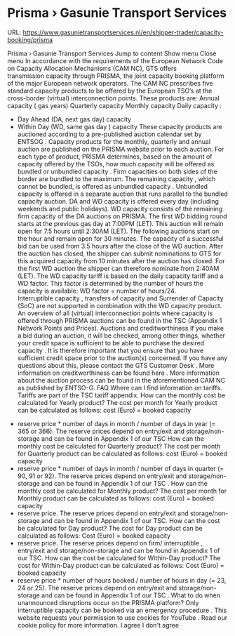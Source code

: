 # Prisma › Gasunie Transport Services

URL: https://www.gasunietransportservices.nl/en/shipper-trader/capacity-booking/prisma

Prisma › Gasunie Transport Services
Jump to content
Show menu
Close menu
In accordance with the requirements of the European Network Code on
Capacity
Allocation Mechanisms (CAM NC),
GTS
offers
transmission capacity
through PRISMA, the joint
capacity
booking platform of the major European network operators.
The CAM NC prescribes five standard
capacity
products to be offered by the European TSO’s at the cross-border (virtual) interconnection points. These products are:
Annual
capacity
(
gas
years)
Quarterly
capacity
Monthly
capacity
Daily
capacity
:
- Day Ahead (DA, next
gas
day)
capacity
- Within Day (WD, same
gas day
)
capacity
These
capacity
products are auctioned according to a pre-published
auction calendar
set by
ENTSOG
.
Capacity
products for the monthly, quarterly and annual auction are published on the
PRISMA
website prior to each auction.
For each type of product, PRISMA determines, based on the amount of
capacity
offered by the TSOs, how much
capacity
will be offered as bundled or unbundled
capacity
. Firm capacities on both sides of the border are bundled to the maximum. The remaining
capacity
, which cannot be bundled, is offered as unbundled
capacity
. Unbundled
capacity
is offered in a separate auction that runs parallel to the bundled
capacity
auction.
DA and WD
capacity
is offered every day (including weekends and public holidays). WD
capacity
consists of the remaining
firm capacity
of the DA auctions on PRISMA.
The first WD bidding round starts at the previous
gas day
at 7:00PM (LET). This auction will remain open for 7.5 hours until 2:30AM (LET). The following auctions start on the
hour
and remain open for 30 minutes. The
capacity
of a successful bid can be used from 3.5 hours after the close of the WD auction.
After the auction has closed, the
shipper
can submit nominations to
GTS
for this acquired
capacity
from 10 minutes after the auction has closed. For the first WD auction the
shipper
can therefore nominate from 2:40AM (LET).
The WD
capacity
tariff is based on the daily
capacity
tariff and a WD factor. This factor is determined by the number of hours the
capacity
is available: WD factor = number of hours/24.
Interruptible capacity
, transfers of
capacity
and Surrender of
Capacity
(SoC) are not supported in combination with the WD
capacity
product.
An overview of all (virtual) interconnection points where
capacity
is offered through PRISMA auctions can be found in the
TSC
(Appendix 1 Network Points and Prices).
Auctions and creditworthiness If you make a bid during an auction, it will be checked, among other things, whether your credit space is sufficient to be able to purchase the desired
capacity
. It is therefore important that you ensure that you have sufficient credit space prior to the auction(s) concerned. If you have any questions about this, please contact the
GTS
Customer Desk
. More information on creditworthiness can be found
here
.
More information about the auction process can be found in the aforementioned CAM NC as
published by ENTSO-G.
FAQ
Where can I find information on tariffs.
Tariffs are part of the
TSC
tariff appendix.
How can the monthly cost be calculated for Yearly product?
The cost per month for Yearly product can be calculated as follows: cost (Euro) = booked
capacity
* reserve price * number of days in month / number of days in year (= 365 or 366). The reserve prices depend on entry/exit and storage/non-storage and can be found in Appendix 1 of our
TSC
How can the monthly cost be calculated for Quarterly product?
The cost per month for Quarterly product can be calculated as follows: cost (Euro) = booked
capacity
* reserve price * number of days in month / number of days in quarter (= 90, 91 or 92). The reserve prices depend on entry/exit and storage/non-storage and can be found in Appendix 1 of our
TSC
.
How can the monthly cost be calculated for Monthly product?
The cost per month for Monthly product can be calculated as follows: cost (Euro) = booked
capacity
* reserve price. The reserve prices depend on entry/exit and storage/non-storage and can be found in Appendix 1 of our TSC.
How can the cost be calculated for Day product?
The cost for Day product can be calculated as follows: Cost (Euro) = booked
capacity
* reserve price. The reserve prices depend on firm/
interruptible
, entry/exit and storage/non-storage and can be found in Appendix 1 of our TSC.
How can the cost be calculated for Within-Day product?
The cost for Within-Day product can be calculated as follows: Cost (Euro) = booked
capacity
* reserve price * number of hours booked / number of hours in day (= 23, 24 or 25). The reserve prices depend on entry/exit and storage/non-storage and can be found in Appendix 1 of our
TSC
.
What to do when unannounced disruptions occur on the PRISMA platform?
Only
interruptible capacity
can be booked via an
emergency procedure
.
This website requests your permission to use cookies for
YouTube
. Read our
cookie policy
for more information.
I agree
I don't agree